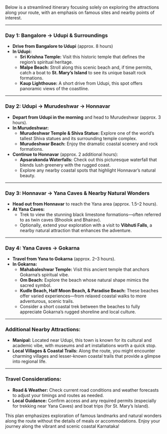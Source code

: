 Below is a streamlined itinerary focusing solely on exploring the attractions along your route, with an emphasis on famous sites and nearby points of interest.

---

### **Day 1: Bangalore → Udupi & Surroundings**  
- **Drive from Bangalore to Udupi** (approx. 8 hours)  
- **In Udupi:**  
  - **Sri Krishna Temple:** Visit this historic temple that defines the region’s spiritual heritage.  
  - **Malpe Beach:** Stroll along this scenic beach and, if time permits, catch a boat to **St. Mary’s Island** to see its unique basalt rock formations.  
  - **Kaup Lighthouse:** A short drive from Udupi, this spot offers panoramic views of the coastline.

---

### **Day 2: Udupi → Murudeshwar → Honnavar**  
- **Depart from Udupi in the morning** and head to Murudeshwar (approx. 3 hours).  
- **In Murudeshwar:**  
  - **Murudeshwar Temple & Shiva Statue:** Explore one of the world’s tallest Shiva statues and its surrounding temple complex.  
  - **Murudeshwar Beach:** Enjoy the dramatic coastal scenery and rock formations.  
- **Continue to Honnavar** (approx. 2 additional hours):  
  - **Apsarakonda Waterfalls:** Check out this picturesque waterfall that blends lush greenery with the rugged coast.  
  - Explore any nearby coastal spots that highlight Honnavar’s natural beauty.

---

### **Day 3: Honnavar → Yana Caves & Nearby Natural Wonders**  
- **Head out from Honnavar** to reach the Yana area (approx. 1.5–2 hours).  
- **At Yana Caves:**  
  - Trek to view the stunning black limestone formations—often referred to as twin caves (Bhoolok and Bhairav).  
  - Optionally, extend your exploration with a visit to **Vibhuti Falls**, a nearby natural attraction that enhances the adventure.

---

### **Day 4: Yana Caves → Gokarna**  
- **Travel from Yana to Gokarna** (approx. 2–3 hours).  
- **In Gokarna:**  
  - **Mahabaleshwar Temple:** Visit this ancient temple that anchors Gokarna’s spiritual vibe.  
  - **Om Beach:** Explore the beach whose natural shape mimics the sacred symbol.  
  - **Kudle Beach, Half Moon Beach, & Paradise Beach:** These beaches offer varied experiences—from relaxed coastal walks to more adventurous, scenic trails.  
  - Consider a short coastal trek between the beaches to fully appreciate Gokarna’s rugged shoreline and local culture.

---

### **Additional Nearby Attractions:**  
- **Manipal:** Located near Udupi, this town is known for its cultural and academic vibe, with museums and art installations worth a quick stop.  
- **Local Villages & Coastal Trails:** Along the route, you might encounter charming villages and lesser-known coastal trails that provide a glimpse into regional life.

---

### **Travel Considerations:**  
- **Road & Weather:** Check current road conditions and weather forecasts to adjust your timings and routes as needed.  
- **Local Guidance:** Confirm access and any required permits (especially for trekking near Yana Caves) and boat trips (for St. Mary’s Island).

This plan emphasizes exploration of famous landmarks and natural wonders along the route without the details of meals or accommodations. Enjoy your journey along the vibrant and scenic coastal Karnataka!
